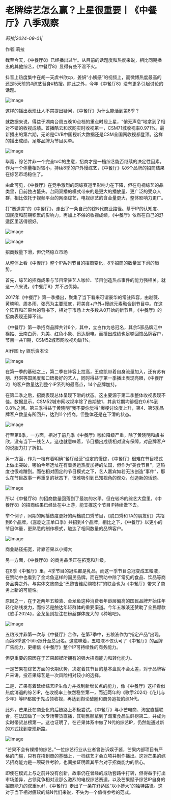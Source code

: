 # 老牌综艺怎么赢？上星很重要丨《中餐厅》八季观察

*莉拉|2024-09-01|*

作者|莉拉

截至今天，《中餐厅8》已经播出过半。从目前的话题度和热度来说，相比同期播出的其他综艺，《中餐厅8》显得有些不温不火。

抖音上热度集中在胡一天虞书欣cp，姜妍“小姨感”的视频上，而微博热度最高的还是5天前的#综艺替身#热搜。除此之外，今年《中餐厅8》没有更多引起讨论的话题。

![Image](https://mp.toutiao.com/mp/agw/article_material/open_image/get?code=YWFlNzFhODQzMDZjNGVjZmEwOWYzY2JjNDk2MDRiZDksMTcyNTE5NTc0NzM3Mg==)

这样的播出表现让人不禁提出疑问，《中餐厅》为什么能活到第8季？

就数据来说，得益于湖南台周五晚10点档的重点时段上星，“悄无声息”地拿到了相对不错的收视成绩。首播酷云和欢网实时收视第一，CSM71城收视率0.971%。最新播出的第六期，无论是CVB中国视听大数据还是CSM全国网收视都登顶。这样的播出成绩，足够品牌为节目买单。

![Image](https://mp.toutiao.com/mp/agw/article_material/open_image/get?code=MGFmMDAyOGJlMzNkYmZlYzQxZjZlYjk2OGRjYjc5ZDQsMTcyNTE5NTc0NzM3Mg==)

毕竟，综艺并非一个完全toC的生意，招商才是一档综艺能否继续的决定性因素。作为一个体量相对较小，持续8季的户外慢综艺，《中餐厅》以6个品牌的招商结果在综艺市场稳住了。

由此可见，《中餐厅》在竞争激烈的网综赛道里影响力在下降，但在电视综艺的品类里，目前独占鳌头。台网双播的模式带来的是更大的播放量、更广泛的受众人群，相比依托于视频平台的网络综艺，电视综艺的含金量更大，整体影响力更广。

打“赛道差”的《中餐厅》，走出了一条自己的综N代商业路径。基于IP的认知度、国民度和前期积累的影响力，再加上不俗的收视成绩，《中餐厅》依然在自己的舒适区里活得很好。

![Image](https://mp.toutiao.com/mp/agw/article_material/open_image/get?code=MDhlMzQxMWY3MjgxYTJhZTlhMDZlZTg3YjBlMzc1YTAsMTcyNTE5NTc0NzM3Mg==)

![Image](https://mp.toutiao.com/mp/agw/article_material/open_image/get?code=MmIzODRiMmUxZjFkZTZkYjNhYTczMzFjMWIxYjA4MzMsMTcyNTE5NTc0NzM3Mg==)

招商数量下滑，但仍然稳立市场

从整体上看《中餐厅》整个IP系列节目的招商变化，8季招商的数量呈下滑的趋势。

首先，综艺的招商成果与节目常驻艺人咖位、节目创造热点事件的能力强相关。就这一点来说，《中餐厅8》并不占优势。

2017年《中餐厅》第一季播出，聚集了当下看来可谓豪华的常驻阵容，由赵薇、黄晓明、周冬雨、张亮为主要班底，将美食+户外+慢综元素融合到节目中。在这个阵容和芒果台的背书下，相对于市场上大多数从0开始的新节目，《中餐厅》的招商表现还算不错。

《中餐厅》第一季招商品牌共计6个，其中，立白作为总冠名，其余5家品牌江中猴姑、云南白药、丸美、红色小象、迅达厨电。而播出成绩也足够回馈品牌客户，节目一共11期，CSM52城市网收视均破1%。

AI作图 by 娱乐资本论

![Image](https://mp.toutiao.com/mp/agw/article_material/open_image/get?code=OWViY2RiYWJiMmNlOWQ1NjYwZTRmZDQzY2U2ZTY4NmUsMTcyNTE5NTc0NzM3Mg==)

在第一季的基础之上，第二季在阵容上拉高，王俊凯带着自身流量加入，还有苏有朋、舒淇等国民度和口碑极好的艺人，同时得益于第一季播出表现亮眼，《中餐厅2》的客户数量达到整个IP系列的最高点，14个品牌加持。

在第二季之后，招商表现总体呈现下滑的状态。这主要源于第二季整体收视表现不佳。数据显示，CSM52城市网收视率除了首期破1，其余12期均徘徊在0.6%到0.8%之间。第三季得益于黄晓明“我不要你觉得”爆梗讨论度上升，第4、第5季品牌客户数量有所回升，达到11个招商，但整体还是在下滑的状态。

![Image](https://mp.toutiao.com/mp/agw/article_material/open_image/get?code=OGNjYzkxNWJkYTE5MWI0NDM2OTdiNjExODAxMjU4YjMsMTcyNTE5NTc0NzM3Mg==)

行至第8季，一方面，相对于前几季《中餐厅》咖位降级严重，除了黄晓明和虞书欣，没有当下一线艺人。这也就意味着，节目播出成绩相对没有保障，对品牌客户的说服力打了折扣。

另一方面，作为一档有着明确“餐厅经营”设定的慢综，《中餐厅》很难在节目模式上做出突破，哪怕今年选址在有着奥运热度加持的法国，但作为“美食节目”，这热度也很难蹭到。而在相对固定的节目模式之下，艺人嘉宾如若无法创造“事件”，那么在节目故事一再重复的状态下，很难吸引到已知视角的观众，创造新的话题。

![Image](https://mp.toutiao.com/mp/agw/article_material/open_image/get?code=ZGVmYWQzMDE3N2EzMjNiYmMwNmUwOTcxYjk1ODk1ZGEsMTcyNTE5NTc0NzM3Mg==)

所以《中餐厅8》的招商数量回落到了最初的水平。但在较冷的综艺大盘里，《中餐厅8》的招商结果已经处在中上游，能支撑这个节目IP持续做下去。

举个例子，同期的网播热度更好的两档脱口秀节目，《脱口秀和TA的朋友们》共招到6个品牌，《喜剧之王单口季》共招到4个品牌，相比之下，《中餐厅》以更小的节目体量，更熟悉的制作模式，触达了相同数量的品牌客户。

![Image](https://mp.toutiao.com/mp/agw/article_material/open_image/get?code=ZTliZjk1NTA2YTI5ODFmYTMyMGEzZDg2ZTgxNzI5OTYsMTcyNTE5NTc0NzM3Mg==)

商业路径拓宽，背靠芒果以小搏大

另一方面，《中餐厅8》的商务品类正在拓宽和升级。

在8季《中餐厅》里，4季节目的冠名都是乳品，而这一季节目总冠变成五粮液，在赞助中也看到了金龙鱼这样的国民品牌。而在赞助中除了常见的食品、饮品等商务品类之外，与实体文旅商业“巴黎吉维尼购物村”的联合也为《中餐厅》带来了商务上新的可能性。

原因之一，在于近两年五粮液、金龙鱼这种消费者年龄层偏高的国民品牌开始往年轻化路线发力，而综艺是触达年轻群体的重要渠道。今年五粮液还赞助了全民爆款《歌手2024》，金龙鱼则投注在粉丝群体庞大的《种地吧》。

![Image](https://mp.toutiao.com/mp/agw/article_material/open_image/get?code=ZGUzYThkMzZiMzJkMjJmOGZiZDgxYzQ0NTJkNDZhZjcsMTcyNTE5NTc0NzM3Mg==)

五粮液并非第一次与《中餐厅》合作，在第7季中，五粮液作为“指定产品”出现，而第8季这个title跃升至总冠名。这意味着，五粮液不仅认可了《中餐厅》的品牌广告能力，更相信《中餐厅》整个IP可持续性的商务能力。

但更重要的原因在于芒果超媒所拥有的强大招商能力和转化能力。

一是芒果在综艺方面的长期优势，决定着其节目的基本盘就不会太差，对于品牌客户来讲，投芒果综艺是一次风险相对较小的选择。

二是，芒果有着延续综艺IP生命力并找到新增长点的能力，像《中餐厅》这样看似热度消退的综艺IP，在收视率上依然稳坐第一，而近两年的《歌手2024》《花儿与少年》等IP都属于先占领收视，再达到舆论破圈和商务追投的综N代。

此外，芒果还在商业化的后链路上积极尝试。《中餐厅》与小芒电商、淘宝直播联合，在法国做了一次专场带货直播，其销售额拿到了淘宝食品生鲜榜第二，并成为实时带货总榜第一。这也证明了，在芒果体系中做了N代的综艺IP，仍然能通过新的方式找到变现新路。

![Image](https://mp.toutiao.com/mp/agw/article_material/open_image/get?code=ODA5OTQ5ZjNlZDNlYjExZjFmY2QyOTVkNzg0YWQ5ZTUsMTcyNTE5NTc0NzM3Mg==)

“芒果不会有裸播的综艺。”一位综艺行业从业者曾告诉娱子酱，芒果内部项目有严格的门槛，只有在招到商的基础上，一档综艺才会立项并制作播出。这对芒果的综艺招商能力是一项硬性考验，也间接证明着其平台对于招商能力的信心。

即使在模式上与之前并没有创新，故事仍在曾经的成功套路中打转，但得益于打出市场差异，占领竞争相对没那么激烈的电视综艺赛道，以及芒果赋予综艺IP自身的招商能力的双重buff，《中餐厅》走出了一条在舒适区“以小搏大”的独特路径。这对于当下相对疲软的综N代们来说，不失为一个值得参考的范式。


